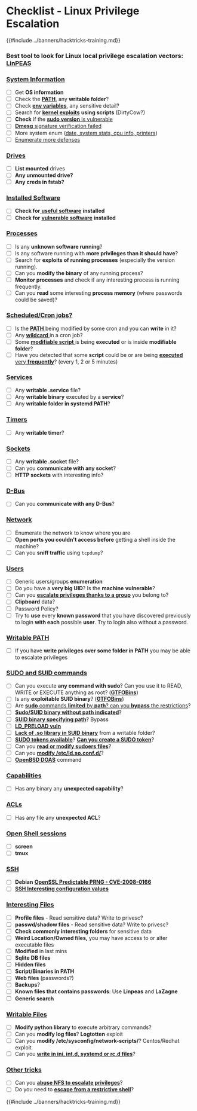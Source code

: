 # Checklist - Linux Privilege Escalation

{{#include ../banners/hacktricks-training.md}}

### **Best tool to look for Linux local privilege escalation vectors:** [**LinPEAS**](https://github.com/carlospolop/privilege-escalation-awesome-scripts-suite/tree/master/linPEAS)

### [System Information](privilege-escalation/index.html#system-information)

- [ ] Get **OS information**
- [ ] Check the [**PATH**](privilege-escalation/index.html#path), any **writable folder**?
- [ ] Check [**env variables**](privilege-escalation/index.html#env-info), any sensitive detail?
- [ ] Search for [**kernel exploits**](privilege-escalation/index.html#kernel-exploits) **using scripts** (DirtyCow?)
- [ ] **Check** if the [**sudo version** is vulnerable](privilege-escalation/index.html#sudo-version)
- [ ] [**Dmesg** signature verification failed](privilege-escalation/index.html#dmesg-signature-verification-failed)
- [ ] More system enum ([date, system stats, cpu info, printers](privilege-escalation/index.html#more-system-enumeration))
- [ ] [Enumerate more defenses](privilege-escalation/index.html#enumerate-possible-defenses)

### [Drives](privilege-escalation/index.html#drives)

- [ ] **List mounted** drives
- [ ] **Any unmounted drive?**
- [ ] **Any creds in fstab?**

### [**Installed Software**](privilege-escalation/index.html#installed-software)

- [ ] **Check for**[ **useful software**](privilege-escalation/index.html#useful-software) **installed**
- [ ] **Check for** [**vulnerable software**](privilege-escalation/index.html#vulnerable-software-installed) **installed**

### [Processes](privilege-escalation/index.html#processes)

- [ ] Is any **unknown software running**?
- [ ] Is any software running with **more privileges than it should have**?
- [ ] Search for **exploits of running processes** (especially the version running).
- [ ] Can you **modify the binary** of any running process?
- [ ] **Monitor processes** and check if any interesting process is running frequently.
- [ ] Can you **read** some interesting **process memory** (where passwords could be saved)?

### [Scheduled/Cron jobs?](privilege-escalation/index.html#scheduled-jobs)

- [ ] Is the [**PATH** ](privilege-escalation/index.html#cron-path)being modified by some cron and you can **write** in it?
- [ ] Any [**wildcard** ](privilege-escalation/index.html#cron-using-a-script-with-a-wildcard-wildcard-injection)in a cron job?
- [ ] Some [**modifiable script** ](privilege-escalation/index.html#cron-script-overwriting-and-symlink)is being **executed** or is inside **modifiable folder**?
- [ ] Have you detected that some **script** could be or are being [**executed** very **frequently**](privilege-escalation/index.html#frequent-cron-jobs)? (every 1, 2 or 5 minutes)

### [Services](privilege-escalation/index.html#services)

- [ ] Any **writable .service** file?
- [ ] Any **writable binary** executed by a **service**?
- [ ] Any **writable folder in systemd PATH**?

### [Timers](privilege-escalation/index.html#timers)

- [ ] Any **writable timer**?

### [Sockets](privilege-escalation/index.html#sockets)

- [ ] Any **writable .socket** file?
- [ ] Can you **communicate with any socket**?
- [ ] **HTTP sockets** with interesting info?

### [D-Bus](privilege-escalation/index.html#d-bus)

- [ ] Can you **communicate with any D-Bus**?

### [Network](privilege-escalation/index.html#network)

- [ ] Enumerate the network to know where you are
- [ ] **Open ports you couldn't access before** getting a shell inside the machine?
- [ ] Can you **sniff traffic** using `tcpdump`?

### [Users](privilege-escalation/index.html#users)

- [ ] Generic users/groups **enumeration**
- [ ] Do you have a **very big UID**? Is the **machine** **vulnerable**?
- [ ] Can you [**escalate privileges thanks to a group**](privilege-escalation/interesting-groups-linux-pe/) you belong to?
- [ ] **Clipboard** data?
- [ ] Password Policy?
- [ ] Try to **use** every **known password** that you have discovered previously to login **with each** possible **user**. Try to login also without a password.

### [Writable PATH](privilege-escalation/index.html#writable-path-abuses)

- [ ] If you have **write privileges over some folder in PATH** you may be able to escalate privileges

### [SUDO and SUID commands](privilege-escalation/index.html#sudo-and-suid)

- [ ] Can you execute **any command with sudo**? Can you use it to READ, WRITE or EXECUTE anything as root? ([**GTFOBins**](https://gtfobins.github.io))
- [ ] Is any **exploitable SUID binary**? ([**GTFOBins**](https://gtfobins.github.io))
- [ ] Are [**sudo** commands **limited** by **path**? can you **bypass** the restrictions](privilege-escalation/index.html#sudo-execution-bypassing-paths)?
- [ ] [**Sudo/SUID binary without path indicated**](privilege-escalation/index.html#sudo-command-suid-binary-without-command-path)?
- [ ] [**SUID binary specifying path**](privilege-escalation/index.html#suid-binary-with-command-path)? Bypass
- [ ] [**LD_PRELOAD vuln**](privilege-escalation/index.html#ld_preload)
- [ ] [**Lack of .so library in SUID binary**](privilege-escalation/index.html#suid-binary-so-injection) from a writable folder?
- [ ] [**SUDO tokens available**](privilege-escalation/index.html#reusing-sudo-tokens)? [**Can you create a SUDO token**](privilege-escalation/index.html#var-run-sudo-ts-less-than-username-greater-than)?
- [ ] Can you [**read or modify sudoers files**](privilege-escalation/index.html#etc-sudoers-etc-sudoers-d)?
- [ ] Can you [**modify /etc/ld.so.conf.d/**](privilege-escalation/index.html#etc-ld-so-conf-d)?
- [ ] [**OpenBSD DOAS**](privilege-escalation/index.html#doas) command

### [Capabilities](privilege-escalation/index.html#capabilities)

- [ ] Has any binary any **unexpected capability**?

### [ACLs](privilege-escalation/index.html#acls)

- [ ] Has any file any **unexpected ACL**?

### [Open Shell sessions](privilege-escalation/index.html#open-shell-sessions)

- [ ] **screen**
- [ ] **tmux**

### [SSH](privilege-escalation/index.html#ssh)

- [ ] **Debian** [**OpenSSL Predictable PRNG - CVE-2008-0166**](privilege-escalation/index.html#debian-openssl-predictable-prng-cve-2008-0166)
- [ ] [**SSH Interesting configuration values**](privilege-escalation/index.html#ssh-interesting-configuration-values)

### [Interesting Files](privilege-escalation/index.html#interesting-files)

- [ ] **Profile files** - Read sensitive data? Write to privesc?
- [ ] **passwd/shadow files** - Read sensitive data? Write to privesc?
- [ ] **Check commonly interesting folders** for sensitive data
- [ ] **Weird Location/Owned files,** you may have access to or alter executable files
- [ ] **Modified** in last mins
- [ ] **Sqlite DB files**
- [ ] **Hidden files**
- [ ] **Script/Binaries in PATH**
- [ ] **Web files** (passwords?)
- [ ] **Backups**?
- [ ] **Known files that contains passwords**: Use **Linpeas** and **LaZagne**
- [ ] **Generic search**

### [**Writable Files**](privilege-escalation/index.html#writable-files)

- [ ] **Modify python library** to execute arbitrary commands?
- [ ] Can you **modify log files**? **Logtotten** exploit
- [ ] Can you **modify /etc/sysconfig/network-scripts/**? Centos/Redhat exploit
- [ ] Can you [**write in ini, int.d, systemd or rc.d files**](privilege-escalation/index.html#init-init-d-systemd-and-rc-d)?

### [**Other tricks**](privilege-escalation/index.html#other-tricks)

- [ ] Can you [**abuse NFS to escalate privileges**](privilege-escalation/index.html#nfs-privilege-escalation)?
- [ ] Do you need to [**escape from a restrictive shell**](privilege-escalation/index.html#escaping-from-restricted-shells)?

{{#include ../banners/hacktricks-training.md}}



